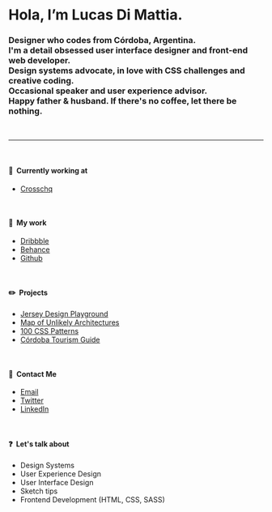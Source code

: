 # Hola, I’m Lucas Di Mattia.

### Designer who codes from Córdoba, Argentina. <br/> I'm a detail obsessed user interface designer and front-end web developer. <br/> Design systems advocate, in love with CSS challenges and creative coding. <br/>Occasional speaker and user experience advisor. <br/>Happy father & husband. If there's no coffee, let there be nothing.

&nbsp;
***
&nbsp;

#### 📂&nbsp;&nbsp;Currently working at
* [Crosschq](https://www.crosschq.com)

&nbsp;

#### 📂&nbsp;&nbsp;My work
* [Dribbble](http://www.dribbble.com/untallucas)
* [Behance](http://www.behance.com/untallucas)
* [Github](https://github.com/untallucas)

&nbsp;

#### ✏️&nbsp;&nbsp;Projects
* [Jersey Design Playground](https://jerseydesign.untallucas.com) 
* [Map of Unlikely Architectures](https://arquitecturasimprobables.untallucas.com) 
* [100 CSS Patterns](http://100-css-patterns.afterseven.com.ar/) 
* [Córdoba Tourism Guide](https://cordoba.maapu.com/) 

&nbsp;

#### 💬&nbsp;&nbsp;Contact Me
* [Email](mailto:hola@untallucas.com)
* [Twitter](http://www.twitter.com/untallucas)
* [LinkedIn](http://www.linkedin.com/in/lucasdimattia)

&nbsp;

#### ❓&nbsp;&nbsp;Let's talk about
* Design Systems
* User Experience Design
* User Interface Design
* Sketch tips
* Frontend Development (HTML, CSS, SASS)
